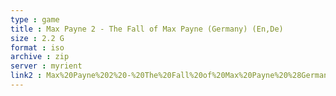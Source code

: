 ```yaml
---
type : game
title : Max Payne 2 - The Fall of Max Payne (Germany) (En,De)
size : 2.2 G
format : iso
archive : zip
server : myrient
link2 : Max%20Payne%202%20-%20The%20Fall%20of%20Max%20Payne%20%28Germany%29%20%28En%2CDe%29
---
```

